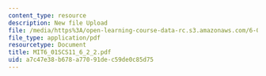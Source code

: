```yaml
---
content_type: resource
description: New file Upload
file: /media/https%3A/open-learning-course-data-rc.s3.amazonaws.com/6-01sc-introduction-to-electrical-engineering-and-computer-science-i-spring-2011/a7c47e38b678a77091dec59de0c85d75_MIT6_01SCS11_6_2_2.pdf
file_type: application/pdf
resourcetype: Document
title: MIT6_01SCS11_6_2_2.pdf
uid: a7c47e38-b678-a770-91de-c59de0c85d75
---
```

